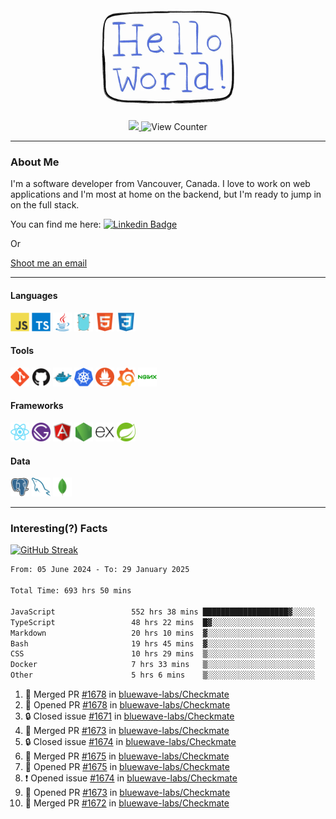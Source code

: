 <div align="center">
    <img src="./img/hello_world.webp" height="200px" width="">
    <div>
        <a href="https://www.linkedin.com/in/ajhollid">
            <img src="https://img.shields.io/badge/LinkedIn-blue"/>
        </a>
        <img src="https://komarev.com/ghpvc/?username=ajhollid&color=yellow" alt="View Counter">
    </div>
</div>

---

### About Me

I'm a software developer from Vancouver, Canada. I love to work on web applications and I'm most at home on the backend, but I'm ready to jump in on the full stack.

You can find me here: [![Linkedin Badge](https://img.shields.io/badge/-ajhollid-blue?style=flat&logo=Linkedin&logoColor=white)](https://www.linkedin.com/in/ajhollid)

Or

[Shoot me an email](mailto:ajhollid@gmail.com)

---

#### Languages

<div>
    <img src="./img/devicons/javascript-original.svg" width=30 height=30 alt="JavaScript">
    <img src="/img/devicons/typescript-original.svg" width=30 height=30 alt="TypeScript">
    <img src="./img/devicons/java-original.svg" width=30 height=30 alt="Java">
    <img src="./img/devicons/go-original.svg" width=30 height=30 alt="Golang">
    <img src="./img/devicons/html5-original.svg" width=30 height=30 alt="HTML 5">
    <img src="./img/devicons/css3-original.svg" width=30 height=30 alt="CSS 3">
</div>

#### Tools

<div>
    <img src="./img/devicons/git-original.svg" width=30 height=30 alt="Git">
    <img src="./img/devicons/github-original.svg" width=30 height=30 alt="Github">
    <img src="./img/devicons/docker-original.svg" width=30 
    height=30 alt="Docker">
    <img src="./img/devicons/kubernetes-original.svg" width=30 height=30 alt="K8">
    <img src="./img/devicons/prometheus-original.svg" width=30 height=30 alt="Prometheus">
    <img src="./img/devicons/grafana-original.svg" width=30 height=30 alt="Grafana">
    <img src="./img/devicons/nginx-original.svg" width=30 height=30 alt="Nginx">
</div>

#### Frameworks

<div>
    <img src="./img/devicons/react-original.svg" width=30 height=30 alt="React">
    <img src="./img/devicons/gatsby-original.svg" width=30 height=30 alt="Gatsby">
    <img src="./img/devicons/angularjs-original.svg" width=30 height=30 alt="AngularJS">
    <img src="./img/devicons/nodejs-original.svg" width=30 height=30 alt="NodeJS">
    <img src="./img/devicons/express-original.svg" width=30 height=30 alt="Express">
    <img src="./img/devicons/spring-original.svg" width=30 height=30 alt="Spring">
</div>

#### Data

<div>
    <img src="./img/devicons/postgresql-original.svg" width=30 height=30 alt="Postgresql">
    <img src="./img/devicons/mysql-original.svg" width=30 height=30 alt="Mysql">
    <img src="./img/devicons/mongodb-original.svg" width=30 height=30 alt="MongoDB">
</div>

---

### Interesting(?) Facts

[![GitHub Streak](http://github-readme-streak-stats.herokuapp.com?user=ajhollid)](https://git.io/streak-stats)

 <!--START_SECTION:waka-->

```txt
From: 05 June 2024 - To: 29 January 2025

Total Time: 693 hrs 50 mins

JavaScript                 552 hrs 38 mins ███████████████████▓░░░░░   79.07 %
TypeScript                 48 hrs 22 mins  █▓░░░░░░░░░░░░░░░░░░░░░░░   06.92 %
Markdown                   20 hrs 10 mins  ▓░░░░░░░░░░░░░░░░░░░░░░░░   02.89 %
Bash                       19 hrs 45 mins  ▓░░░░░░░░░░░░░░░░░░░░░░░░   02.83 %
CSS                        10 hrs 29 mins  ▒░░░░░░░░░░░░░░░░░░░░░░░░   01.50 %
Docker                     7 hrs 33 mins   ▒░░░░░░░░░░░░░░░░░░░░░░░░   01.08 %
Other                      5 hrs 6 mins    ▒░░░░░░░░░░░░░░░░░░░░░░░░   00.73 %
```

<!--END_SECTION:waka-->


<!--START_SECTION:activity-->
1. 🎉 Merged PR [#1678](https://github.com/bluewave-labs/Checkmate/pull/1678) in [bluewave-labs/Checkmate](https://github.com/bluewave-labs/Checkmate)
2. 💪 Opened PR [#1678](https://github.com/bluewave-labs/Checkmate/pull/1678) in [bluewave-labs/Checkmate](https://github.com/bluewave-labs/Checkmate)
3. 🔒 Closed issue [#1671](https://github.com/bluewave-labs/Checkmate/issues/1671) in [bluewave-labs/Checkmate](https://github.com/bluewave-labs/Checkmate)
4. 🎉 Merged PR [#1673](https://github.com/bluewave-labs/Checkmate/pull/1673) in [bluewave-labs/Checkmate](https://github.com/bluewave-labs/Checkmate)
5. 🔒 Closed issue [#1674](https://github.com/bluewave-labs/Checkmate/issues/1674) in [bluewave-labs/Checkmate](https://github.com/bluewave-labs/Checkmate)
6. 🎉 Merged PR [#1675](https://github.com/bluewave-labs/Checkmate/pull/1675) in [bluewave-labs/Checkmate](https://github.com/bluewave-labs/Checkmate)
7. 💪 Opened PR [#1675](https://github.com/bluewave-labs/Checkmate/pull/1675) in [bluewave-labs/Checkmate](https://github.com/bluewave-labs/Checkmate)
8. ❗ Opened issue [#1674](https://github.com/bluewave-labs/Checkmate/issues/1674) in [bluewave-labs/Checkmate](https://github.com/bluewave-labs/Checkmate)
9. 💪 Opened PR [#1673](https://github.com/bluewave-labs/Checkmate/pull/1673) in [bluewave-labs/Checkmate](https://github.com/bluewave-labs/Checkmate)
10. 🎉 Merged PR [#1672](https://github.com/bluewave-labs/Checkmate/pull/1672) in [bluewave-labs/Checkmate](https://github.com/bluewave-labs/Checkmate)
<!--END_SECTION:activity-->
